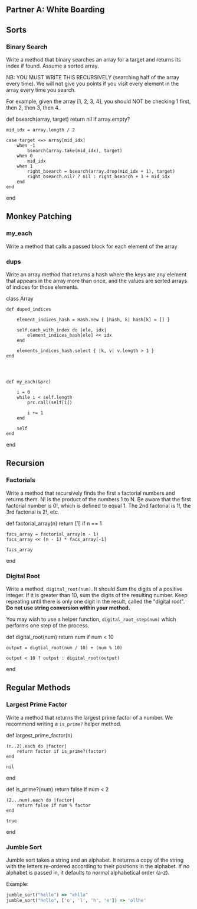 ## Partner A: White Boarding

## Sorts

### Binary Search

Write a method that binary searches an array for a target and returns its
index if found. Assume a sorted array.

NB: YOU MUST WRITE THIS RECURSIVELY (searching half of the array every time).
We will not give you points if you visit every element in the array every time
you search.

For example, given the array [1, 2, 3, 4], you should NOT be checking
1 first, then 2, then 3, then 4.

def bsearch(array, target)
    return nil if array.empty?

    mid_idx = array.length / 2

    case target <=> array[mid_idx]
        when -1
            bsearch(array.take(mid_idx), target)
        when 0
            mid_idx
        when 1
            right_bsearch = bsearch(array.drop(mid_idx + 1), target)
            right_bsearch.nil? ? nil : right_bsearch + 1 + mid_idx
        end
    end
end


## Monkey Patching

### my_each

Write a method that calls a passed block for each element of the array

### dups

Write an array method that returns a hash where the keys are any element
that appears in the array more than once, and the values are sorted arrays
of indices for those elements.

class Array

    def duped_indices

        element_indices_hash = Hash.new { |hash, k| hash[k] = [] }

        self.each_with_index do |ele, idx|
            element_indices_hash[ele] << idx
        end

        elements_indices_hash.select { |k, v| v.length > 1 }
    end




    def my_each(&prc)

        i = 0
        while i < self.length
            prc.call(self[i])

            i += 1
        end

        self
    end

end


## Recursion

### Factorials

Write a method that recursively finds the first `n` factorial numbers
and returns them. N! is the product of the numbers 1 to N.
Be aware that the first factorial number is 0!, which is defined
to equal 1. The 2nd factorial is 1!, the 3rd factorial is 2!, etc.

def factorial_array(n)
    return [1] if n == 1

    facs_array = factorial_array(n - 1)
    facs_array << (n - 1) * facs_array[-1]

    facs_array

end


### Digital Root

Write a method, `digital_root(num)`. It should Sum the digits of a positive
integer. If it is greater than 10, sum the digits of the resulting number.
Keep repeating until there is only one digit in the result, called the
"digital root". **Do not use string conversion within your method.**

You may wish to use a helper function, `digital_root_step(num)` which performs one step of the process.

def digital_root(num)
    return num if num < 10

    output = digtial_root(num / 10) + (num % 10)

    output < 10 ? output : digital_root(output)
end



## Regular Methods

### Largest Prime Factor

Write a method that returns the largest prime factor of a number. We recommend writing a `is_prime?` helper method.


def largest_prime_factor(n)

    (n..2).each do |factor|
        return factor if is_prime?(factor)
    end

    nil 

end


def is_prime?(num)
    return false if num < 2

    (2...num).each do |factor|
        return false if num % factor
    end

    true

end


### Jumble Sort

Jumble sort takes a string and an alphabet. It returns a copy of the string
with the letters re-ordered according to their positions in the alphabet. If
no alphabet is passed in, it defaults to normal alphabetical order (a-z).

Example:

```rb
jumble_sort("hello") => "ehllo"
jumble_sort("hello", ['o', 'l', 'h', 'e']) => 'ollhe'

